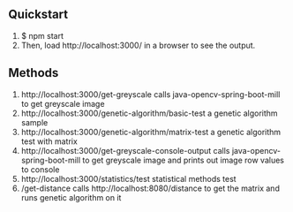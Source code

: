 ## Quickstart

1. $ npm start
2. Then, load http://localhost:3000/ in a browser to see the output.

## Methods

1. http://localhost:3000/get-greyscale calls java-opencv-spring-boot-mill to get greyscale image
2. http://localhost:3000/genetic-algorithm/basic-test a genetic algorithm sample
3. http://localhost:3000/genetic-algorithm/matrix-test a genetic algorithm test with matrix
4. http://localhost:3000/get-greyscale-console-output calls java-opencv-spring-boot-mill to get greyscale image
   and prints out image row values to console
5. http://localhost:3000/statistics/test statistical methods test
6. /get-distance calls http://localhost:8080/distance to get the matrix and runs genetic algorithm on it
